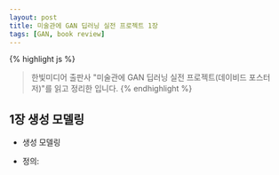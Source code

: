 ```yaml
---
layout: post
title: 미술관에 GAN 딥러닝 실전 프로젝트 1장
tags: [GAN, book review]
---
```


{% highlight js %}
> 한빛미디어 출판사 "미술관에 GAN 딥러닝 실전 프로젝트(데이비드 포스터 저)"를 읽고 정리한 입니다.
{% endhighlight %}

## 1장 생성 모델링

* 생성 모델링
- 정의: 
